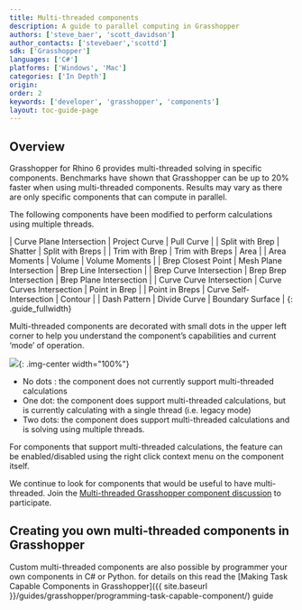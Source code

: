 ```yaml
---
title: Multi-threaded components
description: A guide to parallel computing in Grasshopper
authors: ['steve_baer', 'scott_davidson']
author_contacts: ['stevebaer','scottd']
sdk: ['Grasshopper']
languages: ['C#']
platforms: ['Windows', 'Mac']
categories: ['In Depth']
origin:
order: 2
keywords: ['developer', 'grasshopper', 'components']
layout: toc-guide-page
---
```



## Overview

Grasshopper for Rhino 6 provides multi-threaded solving in specific components. Benchmarks have shown that Grasshopper can be up to 20% faster when using multi-threaded components.  Results may vary as there are only specific components that can compute in parallel.

The following components have been modified to perform calculations using multiple threads.

| Curve Plane Intersection | Project Curve | Pull Curve |
| Split with Brep | Shatter | Split with Breps |
| Trim with Brep | Trim with Breps | Area |
| Area Moments | Volume | Volume Moments |
| Brep Closest Point | Mesh Plane Intersection | Brep Line Intersection |
| Brep Curve Intersection | Brep Brep Intersection | Brep Plane Intersection |
| Curve Curve Intersection | Curve Curves Intersection | Point in Brep |
| Point in Breps | Curve Self-Intersection | Contour |
| Dash Pattern | Divide Curve | Boundary Surface |
{: .guide_fullwidth}

Multi-threaded components are decorated with small dots in the upper left corner to help you understand the component’s capabilities and current ‘mode’ of operation.

<img src="{{ site.baseurl }}/images/gh-multi-threaded.png">{: .img-center  width="100%"}

* No dots : the component does not currently support multi-threaded calculations
* One dot: the component does support multi-threaded calculations, but is currently calculating with a single thread (i.e. legacy mode)
* Two dots: the component does support multi-threaded calculations and is solving using multiple threads.

For components that support multi-threaded calculations, the feature can be enabled/disabled using the right click context menu on the component itself.

We continue to look for components that would be useful to have multi-threaded.  Join the [Multi-threaded Grasshopper component discussion](https://discourse.mcneel.com/t/v6-feature-multi-threaded-gh-components/47049) to participate.

## Creating you own multi-threaded components in Grasshopper

Custom multi-threaded components are also possible by programmer your own components in C# or Python. for details on this read the [Making Task Capable Components in Grasshopper]({{ site.baseurl }}/guides/grasshopper/programming-task-capable-component/) guide
